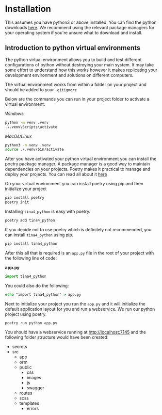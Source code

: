 # Installation

This assumes you have python3 or above installed. You can find the python downloads [here](https://www.python.org/downloads/).
We recommend using the relevant package managers for your operating system if you're unsure what to download and install.

## Introduction to python virtual environments

The python virtual environment allows you to build and test different configurations of python without destroying your main system.
It may take some effort to understand how this works however it makes replicating your development environment and solutions on different computers.

The virtual environment works from within a folder on your project and should be added to your `.gitignore`

Below are the commands you can run in your project folder to activate a virtual environment:

*Windows*
```cmd
python -m venv .venv
.\.venv\Scripts\activate
```

*MacOs/Linux*
```bash
python3 -m venv .venv
source ./.venv/bin/activate
```

After you have activated your python virtual environment you can install the poetry package manager.
A package manager is a good way to maintain dependencies on your projects.  Poetry makes it practical to 
manage and deploy your projects.  You can read all about it [here](https://python-poetry.org)

On your virtual environment you can install poetry using pip and then initialize your project

```cmd
pip install poetry
poetry init
```

Installing `tina4_python` is easy with poetry.

```cmd
poetry add tina4_python
```

If you decide not to use poetry which is definitely not recommended, you can install `tina4_python` using pip.

```cmd
pip install tina4_python
```

After this all that is required is an `app.py` file in the root of your project with the following line of code:

**app.py**
```python
import tina4_python
```

You could also do the following:

```cmd
echo "import tina4_python" > app.py
```

Next to initialize your project you run the `app.py` and it will initialize the default application layout for you
and run a webservice.  We run our python project using poetry.

```cmd
poetry run python app.py
```

You should have a webservice running at [http://localhost:7145](http://localhost:7145) and the following folder structure would have been created:

- secrets
- src
  - app
  - orm
  - public
    - css
    - images
    - js
    - swagger
  - routes
  - scss
  - templates
    - errors